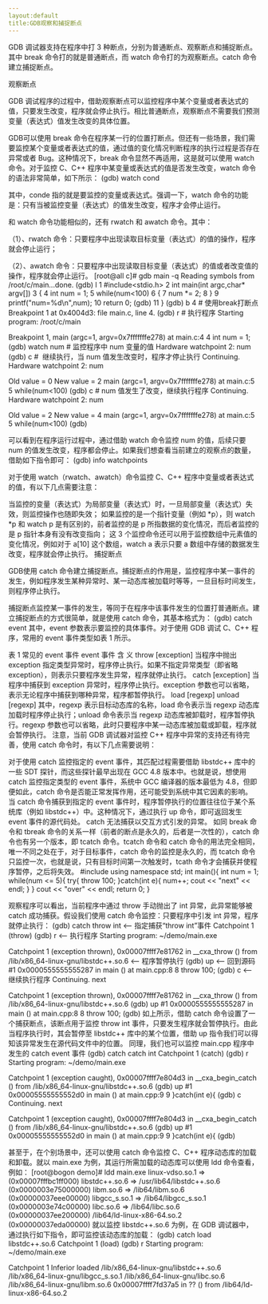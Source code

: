 ```yaml
---
layout:default
title:GDB观察和捕捉断点
---
```


GDB 调试器支持在程序中打 3 种断点，分别为普通断点、观察断点和捕捉断点。其中 break 命令打的就是普通断点，而 watch 命令打的为观察断点。catch 命令建立捕捉断点。

观察断点

GDB 调试程序的过程中，借助观察断点可以监控程序中某个变量或者表达式的值，只要发生改变，程序就会停止执行。相比普通断点，观察断点不需要我们预测变量（表达式）值发生改变的具体位置。

GDB可以使用 break 命令在程序某一行的位置打断点。但还有一些场景，我们需要监控某个变量或者表达式的值，通过值的变化情况判断程序的执行过程是否存在异常或者 Bug。这种情况下，break 命令显然不再适用，这是就可以使用 watch 命令。对于监控 C、C++ 程序中某变量或表达式的值是否发生改变，watch 命令的语法非常简单，如下所示：
(gdb) watch cond

其中，conde 指的就是要监控的变量或表达式。强调一下，watch 命令的功能是：只有当被监控变量（表达式）的值发生改变，程序才会停止运行。

和 watch 命令功能相似的，还有 rwatch 和 awatch 命令。其中：

（1）、rwatch 命令：只要程序中出现读取目标变量（表达式）的值的操作，程序就会停止运行；

（2）、awatch 命令：只要程序中出现读取目标变量（表达式）的值或者改变值的操作，程序就会停止运行。
[root@all c]# gdb main -q
Reading symbols from /root/c/main...done.
(gdb) l
1    #include<stdio.h>
2    int main(int argc,char* argv[])
3    {
4        int num = 1;
5        while(num<100)
6        {
7            num *= 2;
8        }
9        printf("num=%d\n",num);
10        return 0;
(gdb) 
11    }
(gdb) b 4                                             # 使用break打断点
Breakpoint 1 at 0x4004d3: file main.c, line 4.
(gdb) r                                               # 执行程序
Starting program: /root/c/main 

Breakpoint 1, main (argc=1, argv=0x7fffffffe278) at main.c:4
4        int num = 1;
(gdb) watch num                                       # 监控程序中 num 变量的值
Hardware watchpoint 2: num
(gdb) c                                               #  继续执行，当 num 值发生改变时，程序才停止执行
Continuing.
Hardware watchpoint 2: num

Old value = 0
New value = 2
main (argc=1, argv=0x7fffffffe278) at main.c:5
5        while(num<100)
(gdb) c                                               # num 值发生了改变，继续执行程序
Continuing.
Hardware watchpoint 2: num

Old value = 2
New value = 4
main (argc=1, argv=0x7fffffffe278) at main.c:5
5        while(num<100)
(gdb)


可以看到在程序运行过程中，通过借助 watch 命令监控 num 的值，后续只要 num 的值发生改变，程序都会停止。如果我们想查看当前建立的观察点的数量，借助如下指令即可：
(gdb) info watchpoints

对于使用 watch（rwatch、awatch）命令监控 C、C++ 程序中变量或者表达式的值，有以下几点需要注意：

当监控的变量（表达式）为局部变量（表达式）时，一旦局部变量（表达式）失效，则监控操作也随即失效；
如果监控的是一个指针变量（例如 *p），则 watch *p 和 watch p 是有区别的，前者监控的是 p 所指数据的变化情况，而后者监控的是 p 指针本身有没有改变指向；
这 3 个监控命令还可以用于监控数组中元素值的变化情况，例如对于 a[10] 这个数组，watch a 表示只要 a 数组中存储的数据发生改变，程序就会停止执行。
捕捉断点

GDB使用 catch 命令建立捕捉断点。捕捉断点的作用是，监控程序中某一事件的发生，例如程序发生某种异常时、某一动态库被加载时等等，一旦目标时间发生，则程序停止执行。

捕捉断点监控某一事件的发生，等同于在程序中该事件发生的位置打普通断点。建立捕捉断点的方式很简单，就是使用 catch 命令，其基本格式为：
(gdb) catch event
其中，event 参数表示要监控的具体事件。对于使用 GDB 调试 C、C++ 程序，常用的 event 事件类型如表 1 所示。

表 1 常见的 event 事件
event 事件	含 义
throw [exception]	当程序中抛出 exception 指定类型异常时，程序停止执行。如果不指定异常类型（即省略 exception），则表示只要程序发生异常，程序就停止执行。
catch [exception]	当程序中捕获到 exception 异常时，程序停止执行。exception 参数也可以省略，表示无论程序中捕获到哪种异常，程序都暂停执行。
load [regexp]
unload [regexp]	其中，regexp 表示目标动态库的名称，load 命令表示当 regexp 动态库加载时程序停止执行；unload 命令表示当 regexp 动态库被卸载时，程序暂停执行。regexp 参数也可以省略，此时只要程序中某一动态库被加载或卸载，程序就会暂停执行。
注意，当前 GDB 调试器对监控 C++ 程序中异常的支持还有待完善，使用 catch 命令时，有以下几点需要说明：

对于使用 catch 监控指定的 event 事件，其匹配过程需要借助 libstdc++ 库中的一些 SDT 探针，而这些探针最早出现在 GCC 4.8 版本中。也就是说，想使用 catch 监控指定类型的 event 事件，系统中 GCC 编译器的版本最低为 4.8，但即便如此，catch 命令是否能正常发挥作用，还可能受到系统中其它因素的影响。
当 catch 命令捕获到指定的 event 事件时，程序暂停执行的位置往往位于某个系统库（例如 libstdc++）中。这种情况下，通过执行 up 命令，即可返回发生 event 事件的源代码处。
catch 无法捕获以交互方式引发的异常。
如同 break 命令和 tbreak 命令的关系一样（前者的断点是永久的，后者是一次性的），catch 命令也有另一个版本，即 tcatch 命令。tcatch 命令和 catch 命令的用法完全相同，唯一不同之处在于，对于目标事件，catch 命令的监控是永久的，而 tcatch 命令只监控一次，也就是说，只有目标时间第一次触发时，tcath 命令才会捕获并使程序暂停，之后将失效。
#include <iostream>
using namespace std;
int main(){
    int num = 1;
    while(num <= 5){
        try{
            throw 100;
        }catch(int e){
            num++;
            cout << "next" << endl;
        }
    }
    cout << "over" << endl;
    return 0;
}

观察程序可以看出，当前程序中通过 throw 手动抛出了 int 异常，此异常能够被 catch 成功捕获。假设我们使用 catch 命令监控：只要程序中引发 int 异常，程序就停止执行：
(gdb) catch throw int              <-- 指定捕获“throw int”事件
Catchpoint 1 (throw)
(gdb) r                                     <-- 执行程序
Starting program: ~/demo/main.exe

Catchpoint 1 (exception thrown), 0x00007ffff7e81762 in __cxa_throw ()
   from /lib/x86_64-linux-gnu/libstdc++.so.6                          <-- 程序暂停执行
(gdb) up                                                                                    <-- 回到源码
#1  0x0000555555555287 in main () at main.cpp:8
8             throw 100;
(gdb) c                                                                                      <-- 继续执行程序
Continuing.
next

Catchpoint 1 (exception thrown), 0x00007ffff7e81762 in __cxa_throw ()
   from /lib/x86_64-linux-gnu/libstdc++.so.6
(gdb) up
#1  0x0000555555555287 in main () at main.cpp:8
8             throw 100;
(gdb)
如上所示，借助 catch 命令设置了一个捕获断点，该断点用于监控 throw int 事件，只要发生程序就会暂停执行。由此当程序执行时，其会暂停至 libstdc++ 库中的某个位置，借助 up 指令我们可以得知该异常发生在源代码文件中的位置。
同理，我们也可以监控 main.cpp 程序中发生的  catch event 事件
(gdb) catch catch int
Catchpoint 1 (catch)
(gdb) r
Starting program: ~/demo/main.exe

Catchpoint 1 (exception caught), 0x00007ffff7e804d3 in __cxa_begin_catch ()
   from /lib/x86_64-linux-gnu/libstdc++.so.6
(gdb) up
#1  0x00005555555552d0 in main () at main.cpp:9
9         }catch(int e){
(gdb) c
Continuing.
next

Catchpoint 1 (exception caught), 0x00007ffff7e804d3 in __cxa_begin_catch ()
   from /lib/x86_64-linux-gnu/libstdc++.so.6
(gdb) up
#1  0x00005555555552d0 in main () at main.cpp:9
9         }catch(int e){
(gdb)

甚至于，在个别场景中，还可以使用 catch 命令监控 C、C++ 程序动态库的加载和卸载。就以 main.exe 为例，其运行所需加载的动态库可以使用 ldd 命令查看，例如：
[root@bogon demo]# ldd main.exe
linux-vdso.so.1 =>  (0x00007fffbc1ff000)
libstdc++.so.6 => /usr/lib64/libstdc++.so.6 (0x0000003e75000000)
libm.so.6 => /lib64/libm.so.6 (0x00000037eee00000)
libgcc_s.so.1 => /lib64/libgcc_s.so.1 (0x0000003e74c00000)
libc.so.6 => /lib64/libc.so.6 (0x00000037ee200000)
/lib64/ld-linux-x86-64.so.2 (0x00000037eda00000)
就以监控 libstdc++.so.6 为例，在 GDB 调试器中，通过执行如下指令，即可监控该动态库的加载：
(gdb) catch load libstdc++.so.6
Catchpoint 1 (load)
(gdb) r
Starting program: ~/demo/main.exe

Catchpoint 1
  Inferior loaded /lib/x86_64-linux-gnu/libstdc++.so.6
    /lib/x86_64-linux-gnu/libgcc_s.so.1
    /lib/x86_64-linux-gnu/libc.so.6
    /lib/x86_64-linux-gnu/libm.so.6
0x00007ffff7fd37a5 in ?? () from /lib64/ld-linux-x86-64.so.2




